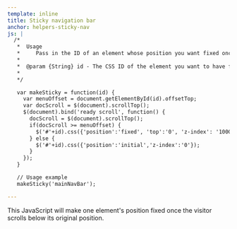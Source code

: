 ```yaml
---
template: inline
title: Sticky navigation bar
anchor: helpers-sticky-nav
js: |
  /*
   *  Usage
   *     Pass in the ID of an element whose position you want fixed once the visitor scrolls past the element's initial position.  If the visitor scrolls up again, the element will take on its original position.
   *
   *  @param {String} id - The CSS ID of the element you want to have fixed position.
   *
   */

   var makeSticky = function(id) {
     var menuOffset = document.getElementById(id).offsetTop;
     var docScroll = $(document).scrollTop();
     $(document).bind('ready scroll', function() {
       docScroll = $(document).scrollTop();
       if(docScroll >= menuOffset) {
         $('#'+id).css({'position':'fixed', 'top':'0', 'z-index': '1000'});
       } else {
         $('#'+id).css({'position':'initial','z-index':'0'});
       }
     });
   }

   // Usage example
   makeSticky('mainNavBar');

---
```


This JavaScript will make one element's position fixed once the visitor scrolls below its original position.
